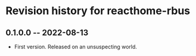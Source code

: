 # Revision history for reacthome-rbus

## 0.1.0.0 -- 2022-08-13

* First version. Released on an unsuspecting world.

